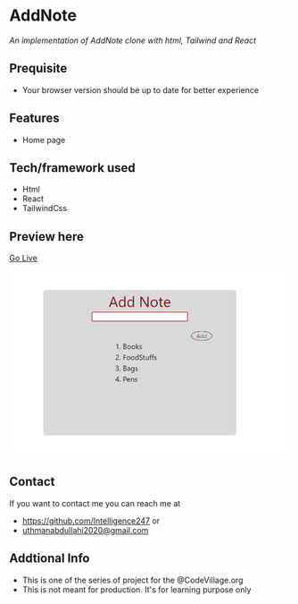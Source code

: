 # AddNote

_An implementation of AddNote clone with html, Tailwind and React_

## Prequisite

- Your browser version should be up to date for better experience

## Features

- Home page

## Tech/framework used

- Html
- React
- TailwindCss

## Preview here

[Go Live](https://comforting-crisp-c30e27.netlify.app)

![screenshot](/public/sketch.png)

## Contact

If you want to contact me you can reach me at

- https://github.com/Intelligence247 or
- uthmanabdullahi2020@gmail.com

## Addtional Info

- This is one of the series of project for the @CodeVillage.org
- This is not meant for production. It's for learning purpose only
